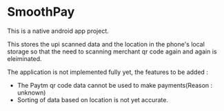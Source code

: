 # SmoothPay

This is a native android app project.

This stores the upi scanned data and the location in the phone's local storage so that the need to scanning merchant qr code again and again is eleiminated.

The application is not implemented fully yet, the features to be added : 

- The Paytm qr code data cannot be used to make payments(Reason : unknown)
- Sorting of data based on location is not yet accurate.
